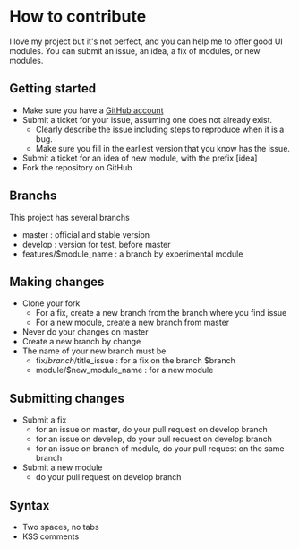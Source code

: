 # How to contribute

I love my project but it's not perfect, and you can help me to offer good UI modules. You can submit an issue, an idea, a fix of modules, or new modules.

## Getting started

* Make sure you have a [GitHub account](https://github.com/signup/free)
* Submit a ticket for your issue, assuming one does not already exist.
    * Clearly describe the issue including steps to reproduce when it is a bug.
    * Make sure you fill in the earliest version that you know has the issue.
* Submit a ticket for an idea of new module, with the prefix [idea]
* Fork the repository on GitHub

## Branchs

This project has several branchs

* master : official and stable version
* develop : version for test, before master
* features/$module_name : a branch by experimental module

## Making changes

* Clone your fork
    * For a fix, create a new branch from the branch where you find issue
    * For a new module, create a new branch from master
* Never do your changes on master
* Create a new branch by change
* The name of your new branch must be
    * fix/$branch/$title_issue : for a fix on the branch $branch
    * module/$new_module_name : for a new module

## Submitting changes

* Submit a fix
    * for an issue on master, do your pull request on develop branch
    * for an issue on develop, do your pull request on develop branch
    * for an issue on branch of module, do your pull request on the same branch
* Submit a new module
    * do your pull request on develop branch

## Syntax

* Two spaces, no tabs
* KSS comments